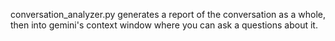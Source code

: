 conversation_analyzer.py generates a report of the conversation as a whole, then into gemini's context window where you can ask a questions about it.  
